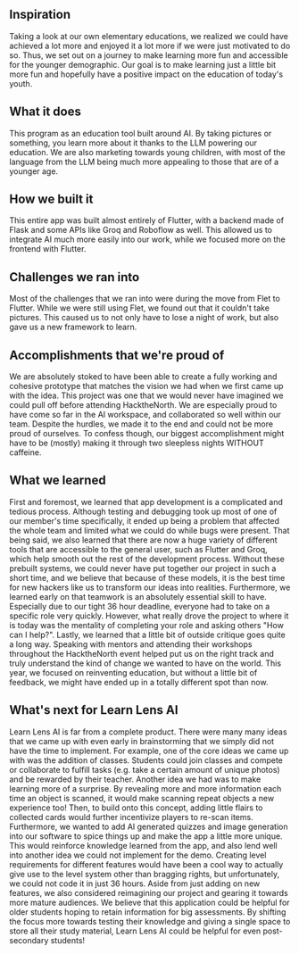 ## Inspiration
Taking a look at our own elementary educations, we realized we could have achieved a lot more and enjoyed it a lot more if we were just motivated to do so. Thus, we set out on a journey to make learning more fun and accessible for the younger demographic. Our goal is to make learning just a little bit more fun and hopefully have a positive impact on the education of today's youth.

## What it does
This program as an education tool built around AI. By taking pictures or something, you learn more about it thanks to the LLM powering our education. We are also marketing towards young children, with most of the language from the LLM being much more appealing to those that are of a younger age.

## How we built it
This entire app was built almost entirely of Flutter, with a backend made of Flask and some APIs like Groq and Roboflow as well. This allowed us to integrate AI much more easily into our work, while we focused more on the frontend with Flutter.

## Challenges we ran into
Most of the challenges that we ran into were during the move from Flet to Flutter. While we were still using Flet, we found out that it couldn't take pictures. This caused us to not only have to lose a night of work, but also gave us a new framework to learn.

## Accomplishments that we're proud of
We are absolutely stoked to have been able to create a fully working and cohesive prototype that matches the vision we had when we first came up with the idea. This project was one that we would never have imagined we could pull off before attending HacktheNorth. We are especially proud to have come so far in the AI workspace, and collaborated so well within our team. Despite the hurdles, we made it to the end and could not be more proud of ourselves. To confess though, our biggest accomplishment might have to be (mostly) making it through two sleepless nights WITHOUT caffeine. 

## What we learned
First and foremost, we learned that app development is a complicated and tedious process. Although testing and debugging took up most of one of our member's time specifically, it ended up being a problem that affected the whole team and limited what we could do while bugs were present. That being said, we also learned that there are now a huge variety of different tools that are accessible to the general user, such as Flutter and Groq, which help smooth out the rest of the development process. Without these prebuilt systems, we could never have put together our project in such a short time, and we believe that because of these models, it is the best time for new hackers like us to transform our ideas into realities. Furthermore, we learned early on that teamwork is an absolutely essential skill to have. Especially due to our tight 36 hour deadline, everyone had to take on a specific role very quickly. However, what really drove the project to where it is today was the mentality of completing your role and asking others "How can I help?". Lastly, we learned that a little bit of outside critique goes quite a long way. Speaking with mentors and attending their workshops throughout the HacktheNorth event helped put us on the right track and truly understand the kind of change we wanted to have on the world. This year, we focused on reinventing education, but without a little bit of feedback, we might have ended up in a totally different spot than now.

## What's next for Learn Lens AI
Learn Lens AI is far from a complete product. There were many many ideas that we came up with even early in brainstorming that we simply did not have the time to implement. For example, one of the core ideas we came up with was the addition of classes. Students could join classes and compete or collaborate to fulfill tasks (e.g. take a certain amount of unique photos) and be rewarded by their teacher. Another idea we had was to make learning more of a surprise. By revealing more and more information each time an object is scanned, it would make scanning repeat objects a new experience too! Then, to build onto this concept, adding little flairs to collected cards would further incentivize players to re-scan items. Furthermore, we wanted to add AI generated quizzes and image generation into our software to spice things up and make the app a little more unique. This would reinforce knowledge learned from the app, and also lend well into another idea we could not implement for the demo. Creating level requirements for different features would have been a cool way to actually give use to the level system other than bragging rights, but unfortunately, we could not code it in just 36 hours. Aside from just adding on new features, we also considered reimagining our project and gearing it towards more mature audiences. We believe that this application could be helpful for older students hoping to retain information for big assessments. By shifting the focus more towards testing their knowledge and giving a single space to store all their study material, Learn Lens AI could be helpful for even post-secondary students!
